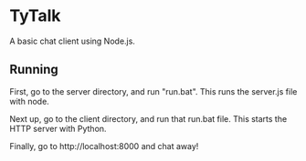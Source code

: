# TyTalk

A basic chat client using Node.js.

## Running

First, go to the server directory, and run "run.bat". This runs the server.js file with node.

Next up, go to the client directory, and run that run.bat file. This starts the HTTP server with Python.

Finally, go to http://localhost:8000 and chat away!
